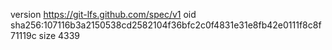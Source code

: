 version https://git-lfs.github.com/spec/v1
oid sha256:107116b3a2150538cd2582104f36bfc2c0f4831e31e8fb42e0111f8c8f71119c
size 4339
